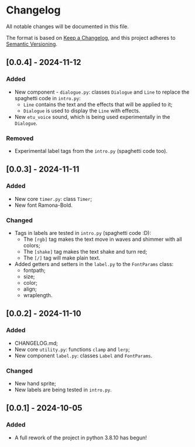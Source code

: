 # Changelog
All notable changes will be documented in this file.

The format is based on [Keep a Changelog](https://keepachangelog.com/en/1.0.0/),
and this project adheres to [Semantic Versioning](https://semver.org/spec/v2.0.0.html).

## [0.0.4] - 2024-11-12
### Added
- New component - `dialogue.py`: classes `Dialogue` and `Line` to replace the spaghetti code in `intro.py`:
  - `Line` contains the text and the effects that will be applied to it;
  - `Dialogue` is used to display the `Line` with effects.
- New `etu_voice` sound, which is being used experimentally in the `Dialogue`.

### Removed
- Experimental label tags from the `intro.py` (spaghetti code too).

## [0.0.3] - 2024-11-11
### Added
- New core `timer.py`: class `Timer`;
- New font Ramona-Bold.

### Changed
- Tags in labels are tested in `intro.py` (spaghetti code :D):
  - The `[rgb]` tag makes the text move in waves and shimmer with all colors;
  - The `[shake]` tag makes the text shake and turn red;
  - The `[/]` tag will make plain text.
- Added getters and setters in the `label.py` to the `FontParams` class:
  - fontpath;
  - size;
  - color;
  - align;
  - wraplength.

## [0.0.2] - 2024-11-10
### Added
- CHANGELOG.md;
- New core `utility.py`: functions `clamp` and `lerp`;
- New component `label.py`: classes `Label` and `FontParams`.

### Changed
- New hand sprite; 
- New labels are being tested in `intro.py`.

## [0.0.1] - 2024-10-05
### Added
- A full rework of the project in python 3.8.10 has begun!
